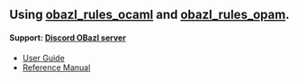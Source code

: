 ## Using [obazl_rules_ocaml](https://github.com/obazl/rules_ocaml) and [obazl_rules_opam](https://github.com/obazl/rules_opam).

#### Support: [Discord OBazl server](https://discord.gg/PHSAW5DUva)

* [User Guide](ug/index.md)
* [Reference Manual](refman/index.md)
